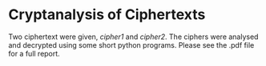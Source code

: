 # Cryptanalysis of Ciphertexts
Two ciphertext were given, *cipher1* and *cipher2*. The ciphers were analysed and decrypted using some short python programs. Please see the .pdf file for a full report.
